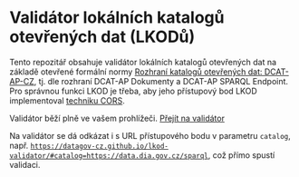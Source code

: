 # Validátor lokálních katalogů otevřených dat (LKODů)
Tento repozitář obsahuje validátor lokálních katalogů otevřených dat na základě otevřené formální normy [Rozhraní katalogů otevřených dat: DCAT-AP-CZ](https://ofn.gov.cz/rozhraní-katalogů-otevřených-dat/2021-01-11/), tj. dle rozhraní DCAT-AP Dokumenty a DCAT-AP SPARQL Endpoint.
Pro správnou funkci LKOD je třeba, aby jeho přístupový bod LKOD implementoval [techniku CORS](https://opendata.gov.cz/špatná-praxe:chybějící-cors).

Validátor běží plně ve vašem prohlížeči.
[Přejít na validátor](https://datagov-cz.github.io/lkod-validator/)

Na validátor se dá odkázat i s URL přístupového bodu v parametru `catalog`, např. [`https://datagov-cz.github.io/lkod-validator/#catalog=https://data.dia.gov.cz/sparql`](https://datagov-cz.github.io/lkod-validator/?catalog=https://data.dia.gov.cz/sparql), což přímo spustí validaci.
